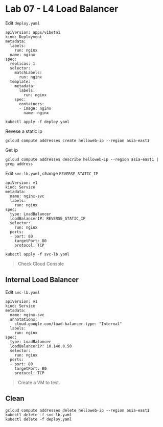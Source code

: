 # Lab 07 - L4 Load Balancer

Edit `deploy.yaml`

```
apiVersion: apps/v1beta1
kind: Deployment
metadata:
  labels:
    run: nginx
  name: nginx
spec:
  replicas: 1
  selector:
    matchLabels:
      run: nginx
  template:
    metadata:
      labels:
        run: nginx
    spec:
      containers:
      - image: nginx
        name: nginx
```

```
kubectl apply -f deploy.yaml
```

Revese a static ip

```
gcloud compute addresses create helloweb-ip --region asia-east1
```

Get ip

```
gcloud compute addresses describe helloweb-ip --region asia-east1 | grep address
```

Edit `svc-lb.yaml`, change `REVERSE_STATIC_IP`

```
apiVersion: v1
kind: Service
metadata:
  name: nginx-svc
  labels:
    run: nginx
spec:
  type: LoadBalancer
  loadBalancerIP: REVERSE_STATIC_IP
  selector:
    run: nginx
  ports:
  - port: 80
    targetPort: 80
    protocol: TCP
```

```
kubectl apply -f svc-lb.yaml
```

> Check Cloud Console

## Internal Load Balancer

Edit `svc-lb.yaml`

```
apiVersion: v1
kind: Service
metadata:
  name: nginx-svc
  annotations:
    cloud.google.com/load-balancer-type: "Internal"
  labels:
    run: nginx
spec:
  type: LoadBalancer
  loadBalancerIP: 10.140.0.50
  selector:
    run: nginx
  ports:
  - port: 80
    targetPort: 80
    protocol: TCP
```

> Create a VM to test.

## Clean

```
gcloud compute addresses delete helloweb-ip --region asia-east1
kubectl delete -f svc-lb.yaml
kubectl delete -f deploy.yaml
```